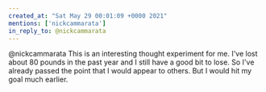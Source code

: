 ```yaml
---
created_at: "Sat May 29 00:01:09 +0000 2021"
mentions: ['nickcammarata']
in_reply_to: @nickcammarata
---
```


@nickcammarata This is an interesting thought experiment for me. I've lost about 80 pounds in the past year and I still have a good bit to lose. So I've already passed the point that I would appear to others. But I would hit my goal much earlier.